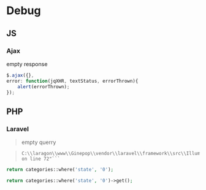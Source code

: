 # Debug

## JS

### Ajax

empty response
> 
```js
$.ajax({},
error: function(jqXHR, textStatus, errorThrown){
    alert(errorThrown);
});
```

## PHP

### Laravel


> empty querry

> ```Argument 1 passed to Symfony\\Component\\HttpFoundation\\Response::setContent() must be of the type string or null, object given, called in
> C:\\laragon\\www\\Ginepop\\vendor\\laravel\\framework\\src\\Illuminate\\Http\\Response.php on line 72"```
```php
return categories::where('state', '0');
```
```php
return categories::where('state', '0')->get();
```
